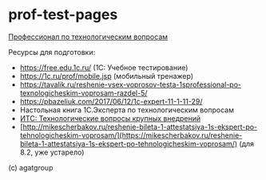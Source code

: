 # prof-test-pages

[Профессионал по технологическим вопросам](https://kuzyara.github.io/prof-test-pages/Профессионал%20по%20технологическим%20вопросам%20-%20Тестирование.html)

Ресурсы для подготовки:
* https://free.edu.1c.ru/ (1С: Учебное тестирование)
* https://1c.ru/prof/mobile.jsp (мобильный тренажер)
* https://tavalik.ru/reshenie-vsex-voprosov-testa-1sprofessional-po-texnologicheskim-voprosam-razdel-5/
* https://pbazeliuk.com/2017/06/12/1c-expert-11-1-11-29/
* Настольная книга 1С.Эксперта по технологическим вопросам
* [ИТС: Технологические вопросы крупных внедрений](https://its.1c.ru/db/v838doc/bookmark/dev/TI000000876)
* [http://mikescherbakov.ru/reshenie-bileta-1-attestatsiya-1s-ekspert-po-tehnologicheskim-voprosam/](https://mikescherbakov.ru/reshenie-bileta-1-attestatsiya-1s-ekspert-po-tehnologicheskim-voprosam/) (для 8.2, уже устарело)

(c) agatgroup
